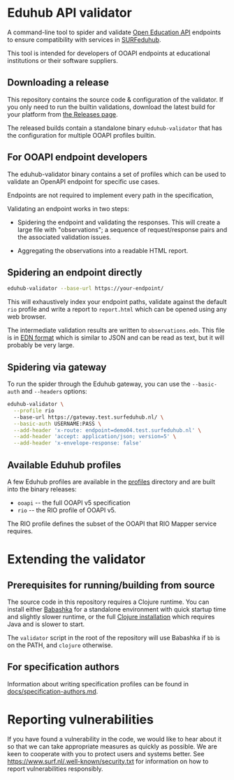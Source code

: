 # Eduhub API validator

A command-line tool to spider and validate [Open Education
API](https://openonderwijsapi.nl/) endpoints to ensure compatibility
with services in
[SURFeduhub](https://www.surf.nl/surfeduhub-veilig-uitwisselen-van-onderwijsdata).

This tool is intended for developers of OOAPI endpoints at educational
institutions or their software suppliers.

## Downloading a release

This repository contains the source code & configuration of the
validator. If you only need to run the builtin validations, download
the latest build for your platform from [the Releases
page](https://github.com/SURFnet/eduhub-validator/releases).

The released builds contain a standalone binary `eduhub-validator`
that has the configuration for multiple OOAPI profiles builtin.

## For OOAPI endpoint developers

The eduhub-validator binary contains a set of profiles which can be
used to validate an OpenAPI endpoint for specific use cases.

Endpoints are not required to implement every path in the
specification, 

Validating an endpoint works in two steps:

  - Spidering the endpoint and validating the responses. This will
    create a large file with "observations"; a sequence of
    request/response pairs and the associated validation issues.
    
  - Aggregating the observations into a readable HTML report.
  
## Spidering an endpoint directly

```sh
eduhub-validator --base-url https://your-endpoint/
```

This will exhaustively index your endpoint paths, validate against the
default `rio` profile and write a report to `report.html` which can be
opened using any web browser.

The intermediate validation results are written to
`observations.edn`. This file is in [EDN
format](https://github.com/edn-format/edn) which is similar to JSON
and can be read as text, but it will probably be very large.

## Spidering via gateway

To run the spider through the Eduhub gateway, you can use the
`--basic-auth` and `--headers` options:

```sh
eduhub-validator \
  --profile rio
  --base-url https://gateway.test.surfeduhub.nl/ \
  --basic-auth USERNAME:PASS \
  --add-header 'x-route: endpoint=demo04.test.surfeduhub.nl' \
  --add-header 'accept: application/json; version=5' \
  --add-header 'x-envelope-response: false'
```

## Available Eduhub profiles

A few Eduhub profiles are available in the [profiles](./profiles)
directory and are built into the binary releases:

  - `ooapi` -- the full OOAPI v5 specification
  - `rio` -- the RIO profile of OOAPI v5.
  
The RIO profile defines the subset of the OOAPI that RIO Mapper
service requires.

# Extending the validator

## Prerequisites for running/building from source

The source code in this repository requires a Clojure runtime. You can
install either
[Babashka](https://github.com/babashka/babashka#installation) for a
standalone environment with quick startup time and slightly slower
runtime, or the full [Clojure
installation](https://clojure.org/guides/install_clojure) which
requires Java and is slower to start.

The `validator` script in the root of the repository will use Babashka
if `bb` is on the PATH, and `clojure` otherwise.

## For specification authors

Information about writing specification profiles can be found in
[docs/specification-authors.md](./docs/specification-authors.md).

# Reporting vulnerabilities

If you have found a vulnerability in the code, we would like to hear
about it so that we can take appropriate measures as quickly as
possible. We are keen to cooperate with you to protect users and
systems better. See https://www.surf.nl/.well-known/security.txt for
information on how to report vulnerabilities responsibly.
